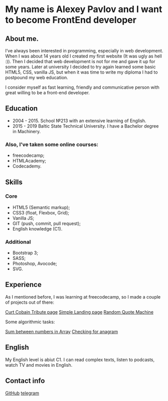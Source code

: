 # My name is Alexey Pavlov and I want to become FrontEnd developer

## About me.

I’ve always been interested in programming, especially in web development. When I was about 14 years old I created my first website (It was ugly as hell :)). Then I decided that web development is not for me and gave it up for some years. Later at university I decided to try again learned some basic HTML5, CSS, vanilla JS, but when it was time to write my diploma I had to postpound my web education.

I consider myself as fast learning, friendly and communicative person with great willing to be a front-end developer.

## Education

* 2004 - 2015. School №213 with an extensive learning of English.
* 2015 - 2019 Baltic State Technical University. I have a Bachelor degree in Machinery.

### Also, I’ve taken some online courses:

* freecodecamp;
* HTMLAcademy;
* Codecademy.

## Skills

### Core

* HTML5 (Semantic markup);
* CSS3 (float, Flexbox, Grid);
* Vanilla JS;
* GIT (push, commit, pull request);
* English knowledge (C1).

### Additional

* Bootstrap 3;
* SASS;
* Photoshop, Avocode;
* SVG.

## Experience

As I mentioned before, I was learning at freecodecamp, so I made a couple of projects out of there:

[Curt Cobain Tribute page](https://codepen.io/Malev0lence/full/gvbrma)
[Simple Landing page](https://codepen.io/Malev0lence/full/LQEjZz)
[Random Quote Machine](https://codepen.io/Malev0lence/full/aXpKam)

Some algorithmic tasks:

[Sum between numbers in Array](https://codepen.io/Malev0lence/pen/EeQbya)
[Checking for anagram](https://codepen.io/Malev0lence/pen/xaprRE?editors=0012)

## English

My English level is abiut C1. I can read complex texts, listen to podcasts, watch TV and movies in English.

## Contact info

[GitHub](https://github.com/Malev0lence)
[telegram](t.me/amazzzing)